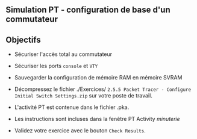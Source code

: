 ## Simulation PT  - configuration  de base d'un commutateur

## Objectifs

- Sécuriser l'accès total au commutateur 

- Sécuriser les ports ```console``` et ```VTY```

- Sauvegarder la configuration de mémoire RAM en mémoire SVRAM


- Décompressez le fichier ./Exercices/ ```2.5.5 Packet Tracer - Configure Initial Switch Settings.zip``` sur votre poste de travail.

- L'activité  PT est contenue dans le fichier .pka.  

- Les instructions sont incluses dans la fenêtre PT Activity *minuterie*

- Validez votre exercice  avec le bouton ```Check Results```.